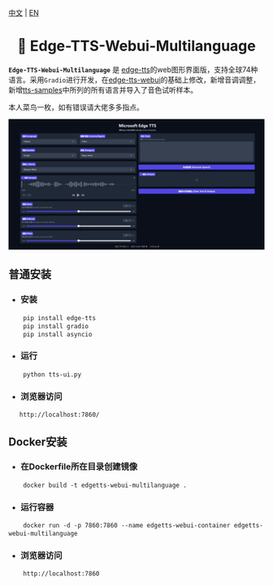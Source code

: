 [中文](./README.md) | [EN](./README.en.md)

<div align="center">
<h1>🍦 Edge-TTS-Webui-Multilanguage</h1>
</div>

**`Edge-TTS-Webui-Multilanguage`** 是 [edge-tts](https://github.com/rany2/edge-tts)的web图形界面版，支持全球74种语言。采用`Gradio`进行开发，在[edge-tts-webui](https://github.com/ycyy/edge-tts-webui)的基础上修改，新增音调调整，新增[tts-samples](https://github.com/yaph/tts-samples)中所列的所有语言并导入了音色试听样本。

本人菜鸟一枚，如有错误请大佬多多指点。

![](Snipaste.jpeg)


## 普通安装

- ### 安装

```
    pip install edge-tts
    pip install gradio
    pip install asyncio
```
- ### 运行
 
```
    python tts-ui.py
```

- ### 浏览器访问
  
 ```
    http://localhost:7860/
```


## Docker安装

- ### 在Dockerfile所在目录创建镜像

```
    docker build -t edgetts-webui-multilanguage .
```

- ### 运行容器

```
    docker run -d -p 7860:7860 --name edgetts-webui-container edgetts-webui-multilanguage
```

- ### 浏览器访问

```
    http://localhost:7860
```
